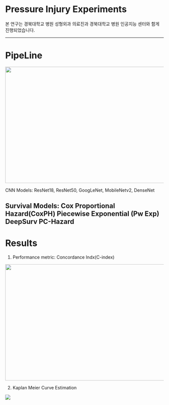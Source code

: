 # Pressure Injury Experiments

본 연구는 경북대학교 병원 성형외과 의료진과 경북대학교 병원 인공지능 센터와 함게 진행되었습니다.

----
# PipeLine
<img src="https://github.com/gyugyukim/Survival-analysis/assets/135569056/5497f632-ed57-4944-9f82-07a229689173" width="700" height="370">

CNN Models:
ResNet18, ResNet50, GoogLeNet, MobileNetv2, DenseNet

Survival Models:
Cox Proportional Hazard(CoxPH)
Piecewise Exponential (Pw Exp)
DeepSurv
PC-Hazard
---
# Results

1. Performance metric: Concordance Indx(C-index)
<img src="https://github.com/gyugyukim/Survival-analysis/assets/135569056/0a0694cc-2817-4956-82bc-1fb3d97283c5" width="1200" height="370">

2. Kaplan Meier Curve Estimation
<img src="https://github.com/gyugyukim/Survival-analysis/assets/135569056/2c684f00-e184-4cdc-a332-acbe10790869">
